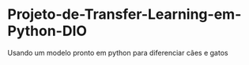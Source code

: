 # Projeto-de-Transfer-Learning-em-Python-DIO
Usando um modelo pronto em python para diferenciar cães e gatos
